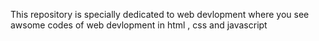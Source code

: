 This repository is specially dedicated to web devlopment where you see awsome codes of web devlopment in html , css and javascript
